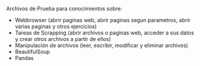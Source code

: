 Archivos de Prueba para conocimientos sobre:
* Webbrowser (abrir paginas web, abrir paginas segun parametros, abrir varias paginas y otros ejercicios)
* Tareas de Scrapping (abrir archivos o paginas web, acceder a sus datos y crear otros archivos a partir de ellos)
* Manipulación de archivos (leer, escribir, modificar y eliminar archivos)
* BeautifulSoup
* Pandas
